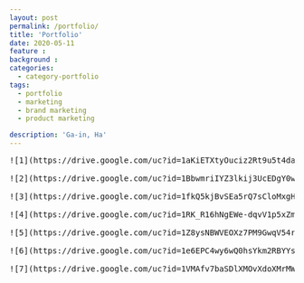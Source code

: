 ```yaml
---
layout: post
permalink: /portfolio/
title: 'Portfolio'
date: 2020-05-11
feature :
background :
categories:
  - category-portfolio
tags:
  - portfolio
  - marketing
  - brand marketing
  - product marketing

description: 'Ga-in, Ha'
---
```

<pre>
![1](https://drive.google.com/uc?id=1aKiETXtyOuciz2Rt9u5t4da_Ob8nMp3G)

![2](https://drive.google.com/uc?id=1BbwmriIYZ3lkij3UcEDgY0w7S7YL5kQJ)

![3](https://drive.google.com/uc?id=1fkQ5kjBvSEa5rQ7sCloMxgHeMnpvl8Xd)

![4](https://drive.google.com/uc?id=1RK_R16hNgEWe-dqvV1p5xZm9YMaf79TK)

![5](https://drive.google.com/uc?id=1Z8ysNBWVEOXz7PM9GwqV54rJ25aLFHOv)

![6](https://drive.google.com/uc?id=1e6EPC4wy6wQ0hsYkm2RBYYsyFrRLTIMN)

![7](https://drive.google.com/uc?id=1VMAfv7baSDlXMOvXdoXMrMWnHrHQzPfS)
</pre>
